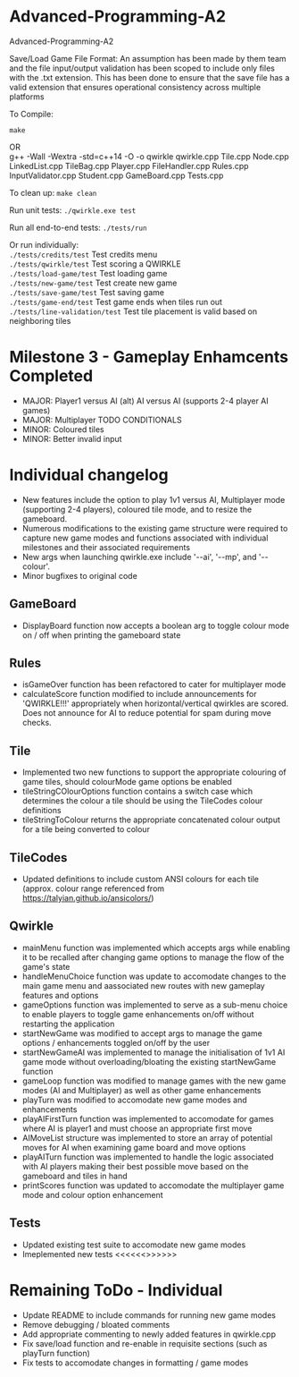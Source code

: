 # Advanced-Programming-A2
Advanced-Programming-A2

Save/Load Game File Format: An assumption has been made by them team and the file input/output validation has been scoped to include only files with the .txt extension. This has been done to ensure that the save file has a valid extension that ensures operational consistency across multiple platforms

To Compile: 

 `make`<br>
 
OR<br>
 g++ -Wall -Wextra -std=c++14 -O -o qwirkle qwirkle.cpp Tile.cpp Node.cpp LinkedList.cpp TileBag.cpp Player.cpp FileHandler.cpp Rules.cpp InputValidator.cpp Student.cpp GameBoard.cpp Tests.cpp
 
To clean up: `make clean`
 
Run unit tests: `./qwirkle.exe test`

Run all end-to-end tests: `./tests/run`

Or run individually:<br>
 `./tests/credits/test` Test credits menu<br>
 `./tests/qwirkle/test` Test scoring a QWIRKLE<br>
 `./tests/load-game/test` Test loading game<br>
 `./tests/new-game/test` Test create new game<br>
 `./tests/save-game/test` Test saving game<br>
 `./tests/game-end/test` Test game ends when tiles run out<br>
 `./tests/line-validation/test` Test tile placement is valid based on neighboring tiles<br>

# Milestone 3 - Gameplay Enhamcents Completed
- MAJOR: Player1 versus AI (alt) AI versus AI (supports 2-4 player AI games)
- MAJOR: Multiplayer  			TODO CONDITIONALS
- MINOR: Coloured tiles 
- MINOR: Better invalid input 

# Individual changelog 
- New features include the option to play 1v1 versus AI, Multiplayer mode (supporting 2-4 players), coloured tile mode, and to resize the gameboard. 
- Numerous modifications to the existing game structure were required to capture new game modes and functions associated with individual milestones and their associated requirements
- New args when launching qwirkle.exe include '--ai', '--mp', and '--colour'.
- Minor bugfixes to original code

## GameBoard 
- DisplayBoard function now accepts a boolean arg to toggle colour mode on / off when printing the gameboard state

## Rules
- isGameOver function has been refactored to cater for multiplayer mode
- calculateScore function modified to include announcements for 'QWIRKLE!!!' appropriately when horizontal/vertical qwirkles are scored. Does not announce for AI to reduce potential for spam during move checks.

## Tile
- Implemented two new functions to support the appropriate colouring of game tiles, should colourMode game options be enabled
- tileStringCOlourOptions function contains a switch case which determines the colour a tile should be using the TileCodes colour definitions
- tileStringToColour returns the appropriate concatenated colour output for a tile being converted to colour

## TileCodes
- Updated definitions to include custom ANSI colours for each tile (approx. colour range referenced from https://talyian.github.io/ansicolors/)

## Qwirkle
- mainMenu function was implemented which accepts args while enabling it to be recalled after changing game options to manage the flow of the game's state 
- handleMenuChoice function was update to accomodate changes to the main game menu and aassociated new routes with new gameplay features and options
- gameOptions function was implemented to serve as a sub-menu choice to enable players to toggle game enhancements on/off without restarting the application
- startNewGame was modified to accept args to manage the game options / enhancements toggled on/off by the user
- startNewGameAI was implemented to manage the initialisation of 1v1 AI game mode without overloading/bloating the existing startNewGame function
- gameLoop function was modified to manage games with the new game modes (AI and Multiplayer) as well as other game enhancements
- playTurn was modified to accomodate new game modes and enhancements 
- playAIFirstTurn function was implemented to accomodate for games where AI is player1 and must choose an appropriate first move 
- AIMoveList structure was implemented to store an array of potential moves for AI when examining game board and move options 
- playAITurn function was implemented to handle the logic associated with AI players making their best possible move based on the gameboard and tiles in hand
- printScores function was updated to accomodate the multiplayer game mode and colour option enhancement

## Tests
- Updated existing test suite to accomodate new game modes
- Imeplemented new tests <<<<<<>>>>>>

# Remaining ToDo - Individual

- Update README to include commands for running new game modes
- Remove debugging / bloated comments
- Add appropriate commenting to newly added features in qwirkle.cpp
- Fix save/load function and re-enable in requisite sections (such as playTurn function)
- Fix tests to accomodate changes in formatting / game modes